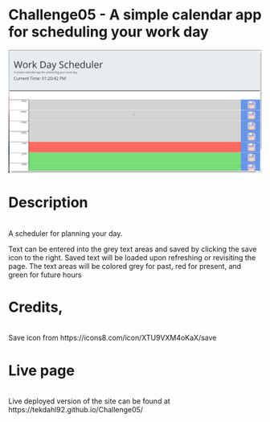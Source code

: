 # Challenge05 - A simple calendar app for scheduling your work day
![](Assets/Images/live-site.png)
<h1>Description</h1><br>
A scheduler for planning your day.

Text can be entered into the grey text areas and saved by clicking the save icon to the right. Saved text will be loaded upon refreshing or revisiting the page. The text areas will be colored grey for past, red for present, and green for future hours

<h1>Credits,</h1><br>
Save icon from https://icons8.com/icon/XTU9VXM4oKaX/save

<h1>Live page</h1><br>
Live deployed version of the site can be found at https://tekdahl92.github.io/Challenge05/